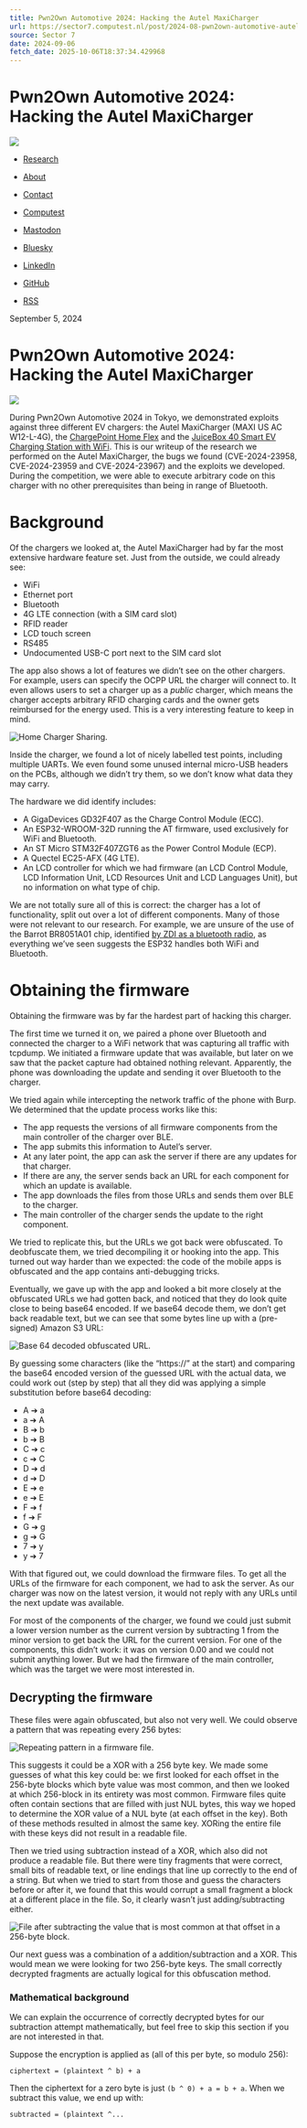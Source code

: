 ```yaml
---
title: Pwn2Own Automotive 2024: Hacking the Autel MaxiCharger
url: https://sector7.computest.nl/post/2024-08-pwn2own-automotive-autel-maxicharger/
source: Sector 7
date: 2024-09-06
fetch_date: 2025-10-06T18:37:34.429968
---
```


# Pwn2Own Automotive 2024: Hacking the Autel MaxiCharger

[![](/images/logo.png)](/)

* [Research](/)
* [About](/about/)
* [Contact](/contact/)
* [Computest](https://computest.nl/)

* [Mastodon](https://infosec.exchange/%40sector7)
* [Bluesky](https://bsky.app/profile/sector7-nl.bsky.social)
* [LinkedIn](https://www.linkedin.com/company/computest)
* [GitHub](https://github.com/sector7-nl)
* [RSS](/index.xml)

September 5, 2024

# Pwn2Own Automotive 2024: Hacking the Autel MaxiCharger

![](/post/2024-08-pwn2own-automotive-autel-maxicharger/header.jpg)

During Pwn2Own Automotive 2024 in Tokyo, we demonstrated exploits against three different EV chargers: the Autel MaxiCharger (MAXI US AC W12-L-4G), the [ChargePoint Home Flex](https://sector7.computest.nl/post/2024-08-pwn2own-automotive-chargepoint-home-flex/) and the [JuiceBox 40 Smart EV Charging Station with WiFi](https://sector7.computest.nl/post/2024-08-pwn2own-automotive-juicebox-40/). This is our writeup of the research we performed on the Autel MaxiCharger, the bugs we found (CVE-2024-23958, CVE-2024-23959 and CVE-2024-23967) and the exploits we developed. During the competition, we were able to execute arbitrary code on this charger with no other prerequisites than being in range of Bluetooth.

# Background

Of the chargers we looked at, the Autel MaxiCharger had by far the most extensive hardware feature set. Just from the outside, we could already see:

* WiFi
* Ethernet port
* Bluetooth
* 4G LTE connection (with a SIM card slot)
* RFID reader
* LCD touch screen
* RS485
* Undocumented USB-C port next to the SIM card slot

The app also shows a lot of features we didn’t see on the other chargers. For example, users can specify the OCPP URL the charger will connect to. It even allows users to set a charger up as a *public* charger, which means the charger accepts arbitrary RFID charging cards and the owner gets reimbursed for the energy used. This is a very interesting feature to keep in mind.

![Home Charger Sharing.](home.png#center)

Inside the charger, we found a lot of nicely labelled test points, including multiple UARTs. We even found some unused internal micro-USB headers on the PCBs, although we didn’t try them, so we don’t know what data they may carry.

The hardware we did identify includes:

* A GigaDevices GD32F407 as the Charge Control Module (ECC).
* An ESP32-WROOM-32D running the AT firmware, used exclusively for WiFi and Bluetooth.
* An ST Micro STM32F407ZGT6 as the Power Control Module (ECP).
* A Quectel EC25-AFX (4G LTE).
* An LCD controller for which we had firmware (an LCD Control Module, LCD Information Unit, LCD Resources Unit and LCD Languages Unit), but no information on what type of chip.

We are not totally sure all of this is correct: the charger has a lot of functionality, split out over a lot of different components. Many of those were not relevant to our research. For example, we are unsure of the use of the Barrot BR8051A01 chip, identified [by ZDI as a bluetooth radio](https://www.zerodayinitiative.com/blog/2023/11/28/a-detailed-look-at-pwn2own-automotive-ev-charger-hardware), as everything we’ve seen suggests the ESP32 handles both WiFi and Bluetooth.

# Obtaining the firmware

Obtaining the firmware was by far the hardest part of hacking this charger.

The first time we turned it on, we paired a phone over Bluetooth and connected the charger to a WiFi network that was capturing all traffic with tcpdump. We initiated a firmware update that was available, but later on we saw that the packet capture had obtained nothing relevant. Apparently, the phone was downloading the update and sending it over Bluetooth to the charger.

We tried again while intercepting the network traffic of the phone with Burp. We determined that the update process works like this:

* The app requests the versions of all firmware components from the main controller of the charger over BLE.
* The app submits this information to Autel’s server.
* At any later point, the app can ask the server if there are any updates for that charger.
* If there are any, the server sends back an URL for each component for which an update is available.
* The app downloads the files from those URLs and sends them over BLE to the charger.
* The main controller of the charger sends the update to the right component.

We tried to replicate this, but the URLs we got back were obfuscated. To deobfuscate them, we tried decompiling it or hooking into the app. This turned out way harder than we expected: the code of the mobile apps is obfuscated and the app contains anti-debugging tricks.

Eventually, we gave up with the app and looked a bit more closely at the obfuscated URLs we had gotten back, and noticed that they do look quite close to being base64 encoded. If we base64 decode them, we don’t get back readable text, but we can see that some bytes line up with a (pre-signed) Amazon S3 URL:

![Base 64 decoded obfuscated URL.](url.png#center)

By guessing some characters (like the “https://” at the start) and comparing the base64 encoded version of the guessed URL with the actual data, we could work out (step by step) that all they did was applying a simple substitution before base64 decoding:

* A ➔ a
* a ➔ A
* B ➔ b
* b ➔ B
* C ➔ c
* c ➔ C
* D ➔ d
* d ➔ D
* E ➔ e
* e ➔ E
* F ➔ f
* f ➔ F
* G ➔ g
* g ➔ G
* 7 ➔ y
* y ➔ 7

With that figured out, we could download the firmware files. To get all the URLs of the firmware for each component, we had to ask the server. As our charger was now on the latest version, it would not reply with any URLs until the next update was available.

For most of the components of the charger, we found we could just submit a lower version number as the current version by subtracting 1 from the minor version to get back the URL for the current version. For one of the components, this didn’t work: it was on version 0.00 and we could not submit anything lower. But we had the firmware of the main controller, which was the target we were most interested in.

## Decrypting the firmware

These files were again obfuscated, but also not very well. We could observe a pattern that was repeating every 256 bytes:

![Repeating pattern in a firmware file.](firmware.png#center)

This suggests it could be a XOR with a 256 byte key. We made some guesses of what this key could be: we first looked for each offset in the 256-byte blocks which byte value was most common, and then we looked at which 256-block in its entirety was most common. Firmware files quite often contain sections that are filled with just NUL bytes, this way we hoped to determine the XOR value of a NUL byte (at each offset in the key). Both of these methods resulted in almost the same key. XORing the entire file with these keys did not result in a readable file.

Then we tried using subtraction instead of a XOR, which also did not produce a readable file. But there were tiny fragments that were correct, small bits of readable text, or line endings that line up correctly to the end of a string. But when we tried to start from those and guess the characters before or after it, we found that this would corrupt a small fragment a block at a different place in the file. So, it clearly wasn’t just adding/subtracting either.

![File after subtracting the value that is most common at that offset in a 256-byte block.](subtracted.png#center)

Our next guess was a combination of a addition/subtraction and a XOR. This would mean we were looking for two 256-byte keys. The small correctly decrypted fragments are actually logical for this obfuscation method.

### Mathematical background

We can explain the occurrence of correctly decrypted bytes for our subtraction attempt mathematically, but feel free to skip this section if you are not interested in that.

Suppose the encryption is applied as (all of this per byte, so modulo 256):

```
ciphertext = (plaintext ^ b) + a
```

Then the ciphertext for a zero byte is just `(b ^ 0) + a = b + a`. When we subtract this value, we end up with:

```
subtracted = (plaintext ^...